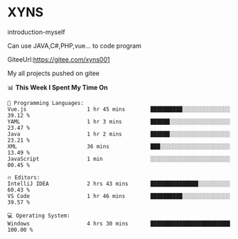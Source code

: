 # XYNS
introduction-myself

Can use JAVA,C#,PHP,vue... to code program

GiteeUrl:https://gitee.com/xyns001

My all projects pushed on gitee

<!--START_SECTION:waka-->
📊 **This Week I Spent My Time On** 

```text
💬 Programming Languages: 
Vue.js                   1 hr 45 mins        ██████████░░░░░░░░░░░░░░░   39.12 % 
YAML                     1 hr 3 mins         ██████░░░░░░░░░░░░░░░░░░░   23.47 % 
Java                     1 hr 2 mins         ██████░░░░░░░░░░░░░░░░░░░   23.21 % 
XML                      36 mins             ███░░░░░░░░░░░░░░░░░░░░░░   13.49 % 
JavaScript               1 min               ░░░░░░░░░░░░░░░░░░░░░░░░░   00.45 % 

🔥 Editors: 
IntelliJ IDEA            2 hrs 43 mins       ███████████████░░░░░░░░░░   60.43 % 
VS Code                  1 hr 46 mins        ██████████░░░░░░░░░░░░░░░   39.57 % 

💻 Operating System: 
Windows                  4 hrs 30 mins       █████████████████████████   100.00 % 
```


<!--END_SECTION:waka-->
